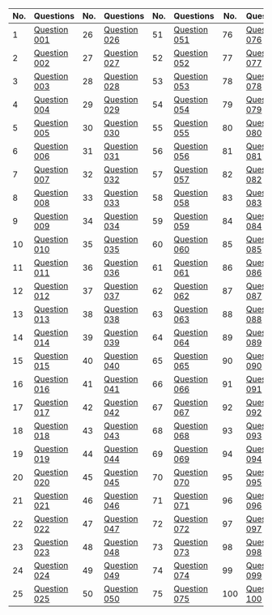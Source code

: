 | **No.** | **Questions**       | **No.** | **Questions**       | **No.** | **Questions**       | **No.** | **Questions**       |
|---------|----------------------|---------|----------------------|---------|----------------------|---------|----------------------|
| 1       | [Question 001](questions/001.md) | 26      | [Question 026](questions/026.md) | 51      | [Question 051](questions/051.md) | 76      | [Question 076](questions/076.md) |
| 2       | [Question 002](questions/002.md) | 27      | [Question 027](questions/027.md) | 52      | [Question 052](questions/052.md) | 77      | [Question 077](questions/077.md) |
| 3       | [Question 003](questions/003.md) | 28      | [Question 028](questions/028.md) | 53      | [Question 053](questions/053.md) | 78      | [Question 078](questions/078.md) |
| 4       | [Question 004](questions/004.md) | 29      | [Question 029](questions/029.md) | 54      | [Question 054](questions/054.md) | 79      | [Question 079](questions/079.md) |
| 5       | [Question 005](questions/005.md) | 30      | [Question 030](questions/030.md) | 55      | [Question 055](questions/055.md) | 80      | [Question 080](questions/080.md) |
| 6       | [Question 006](questions/006.md) | 31      | [Question 031](questions/031.md) | 56      | [Question 056](questions/056.md) | 81      | [Question 081](questions/081.md) |
| 7       | [Question 007](questions/007.md) | 32      | [Question 032](questions/032.md) | 57      | [Question 057](questions/057.md) | 82      | [Question 082](questions/082.md) |
| 8       | [Question 008](questions/008.md) | 33      | [Question 033](questions/033.md) | 58      | [Question 058](questions/058.md) | 83      | [Question 083](questions/083.md) |
| 9       | [Question 009](questions/009.md) | 34      | [Question 034](questions/034.md) | 59      | [Question 059](questions/059.md) | 84      | [Question 084](questions/084.md) |
| 10      | [Question 010](questions/010.md) | 35      | [Question 035](questions/035.md) | 60      | [Question 060](questions/060.md) | 85      | [Question 085](questions/085.md) |
| 11      | [Question 011](questions/011.md) | 36      | [Question 036](questions/036.md) | 61      | [Question 061](questions/061.md) | 86      | [Question 086](questions/086.md) |
| 12      | [Question 012](questions/012.md) | 37      | [Question 037](questions/037.md) | 62      | [Question 062](questions/062.md) | 87      | [Question 087](questions/087.md) |
| 13      | [Question 013](questions/013.md) | 38      | [Question 038](questions/038.md) | 63      | [Question 063](questions/063.md) | 88      | [Question 088](questions/088.md) |
| 14      | [Question 014](questions/014.md) | 39      | [Question 039](questions/039.md) | 64      | [Question 064](questions/064.md) | 89      | [Question 089](questions/089.md) |
| 15      | [Question 015](questions/015.md) | 40      | [Question 040](questions/040.md) | 65      | [Question 065](questions/065.md) | 90      | [Question 090](questions/090.md) |
| 16      | [Question 016](questions/016.md) | 41      | [Question 041](questions/041.md) | 66      | [Question 066](questions/066.md) | 91      | [Question 091](questions/091.md) |
| 17      | [Question 017](questions/017.md) | 42      | [Question 042](questions/042.md) | 67      | [Question 067](questions/067.md) | 92      | [Question 092](questions/092.md) |
| 18      | [Question 018](questions/018.md) | 43      | [Question 043](questions/043.md) | 68      | [Question 068](questions/068.md) | 93      | [Question 093](questions/093.md) |
| 19      | [Question 019](questions/019.md) | 44      | [Question 044](questions/044.md) | 69      | [Question 069](questions/069.md) | 94      | [Question 094](questions/094.md) |
| 20      | [Question 020](questions/020.md) | 45      | [Question 045](questions/045.md) | 70      | [Question 070](questions/070.md) | 95      | [Question 095](questions/095.md) |
| 21      | [Question 021](questions/021.md) | 46      | [Question 046](questions/046.md) | 71      | [Question 071](questions/071.md) | 96      | [Question 096](questions/096.md) |
| 22      | [Question 022](questions/022.md) | 47      | [Question 047](questions/047.md) | 72      | [Question 072](questions/072.md) | 97      | [Question 097](questions/097.md) |
| 23      | [Question 023](questions/023.md) | 48      | [Question 048](questions/048.md) | 73      | [Question 073](questions/073.md) | 98      | [Question 098](questions/098.md) |
| 24      | [Question 024](questions/024.md) | 49      | [Question 049](questions/049.md) | 74      | [Question 074](questions/074.md) | 99      | [Question 099](questions/099.md) |
| 25      | [Question 025](questions/025.md) | 50      | [Question 050](questions/050.md) | 75      | [Question 075](questions/075.md) | 100     | [Question 100](questions/100.md) |
